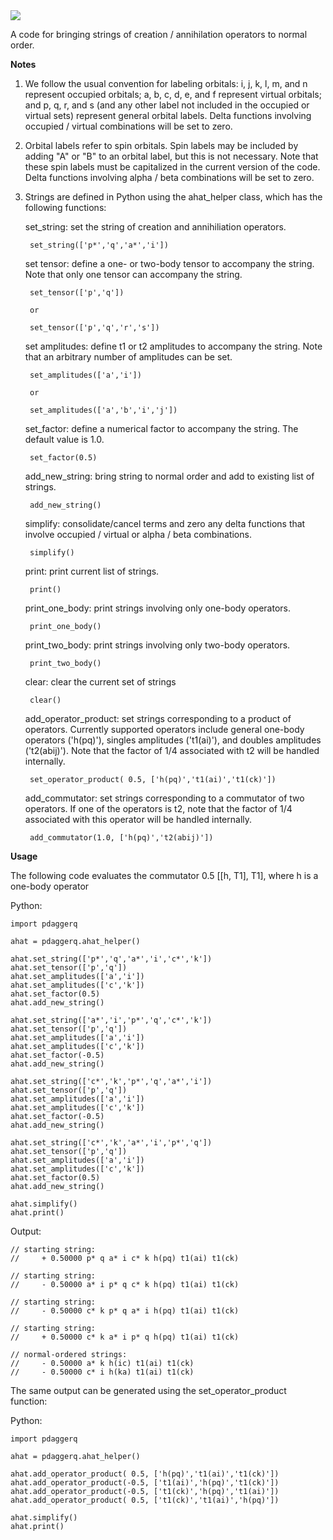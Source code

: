 <img src="https://render.githubusercontent.com/render/math?math=p^{\dagger}q">

A code for bringing strings of creation / annihilation operators to normal order.

**Notes**

1. We follow the usual convention for labeling orbitals: i, j, k, l, m, and n represent occupied orbitals; a, b, c, d, e, and f represent virtual orbitals; and p, q, r, and s (and any other label not included in the occupied or virtual sets) represent general orbital labels. Delta functions involving occupied / virtual combinations will be set to zero.

2. Orbital labels refer to spin orbitals. Spin labels may be included by adding "A" or "B" to an orbital label, but this is not necessary. Note that these spin labels must be capitalized in the current version of the code. Delta functions involving alpha / beta combinations will be set to zero.

3. Strings are defined in Python using the ahat_helper class, which has the following functions:

    set_string: set the string of creation and annihiliation operators.
    
        set_string(['p*','q','a*','i'])
        
    set tensor: define a one- or two-body tensor to accompany the string. Note that only one tensor can accompany the string.
    
        set_tensor(['p','q'])
        
        or
        
        set_tensor(['p','q','r','s'])
        
    set amplitudes: define t1 or t2 amplitudes to accompany the string. Note that an arbitrary number of amplitudes can be set.

        set_amplitudes(['a','i'])
        
        or 
        
        set_amplitudes(['a','b','i','j'])
        
    set_factor: define a numerical factor to accompany the string. The default value is 1.0.
    
        set_factor(0.5)

    add_new_string: bring string to normal order and add to existing list of strings.
    
        add_new_string()
        
    simplify: consolidate/cancel terms and zero any delta functions that involve occupied / virtual or alpha / beta combinations.
    
        simplify()
        
    print: print current list of strings.
        
        print()

    print_one_body: print strings involving only one-body operators.
    
        print_one_body()
        
    print_two_body: print strings involving only two-body operators.
    
        print_two_body()
        
    clear: clear the current set of strings
    
        clear()
        
    add_operator_product: set strings corresponding to a product of operators. Currently supported operators include general one-body operators ('h(pq)'), singles amplitudes ('t1(ai)'), and doubles amplitudes ('t2(abij)'). Note that the factor of 1/4 associated with t2 will be handled internally.
    
        set_operator_product( 0.5, ['h(pq)','t1(ai)','t1(ck)'])
        
    add_commutator: set strings corresponding to a commutator of two operators. If one of the operators is t2, note that the factor of 1/4 associated with this operator will be handled internally.
    
        add_commutator(1.0, ['h(pq)','t2(abij)'])
     
**Usage**

The following code evaluates the commutator 0.5 [[h, T1], T1], where h is a one-body operator

Python:

    import pdaggerq
    
    ahat = pdaggerq.ahat_helper()

    ahat.set_string(['p*','q','a*','i','c*','k'])
    ahat.set_tensor(['p','q'])
    ahat.set_amplitudes(['a','i'])
    ahat.set_amplitudes(['c','k'])
    ahat.set_factor(0.5)
    ahat.add_new_string()

    ahat.set_string(['a*','i','p*','q','c*','k'])
    ahat.set_tensor(['p','q'])
    ahat.set_amplitudes(['a','i'])
    ahat.set_amplitudes(['c','k'])
    ahat.set_factor(-0.5)
    ahat.add_new_string()

    ahat.set_string(['c*','k','p*','q','a*','i'])
    ahat.set_tensor(['p','q'])
    ahat.set_amplitudes(['a','i'])
    ahat.set_amplitudes(['c','k'])
    ahat.set_factor(-0.5)
    ahat.add_new_string()

    ahat.set_string(['c*','k','a*','i','p*','q'])
    ahat.set_tensor(['p','q'])
    ahat.set_amplitudes(['a','i'])
    ahat.set_amplitudes(['c','k'])
    ahat.set_factor(0.5)
    ahat.add_new_string()

    ahat.simplify()
    ahat.print()

Output:

    // starting string:
    //     + 0.50000 p* q a* i c* k h(pq) t1(ai) t1(ck)

    // starting string:
    //     - 0.50000 a* i p* q c* k h(pq) t1(ai) t1(ck)

    // starting string:
    //     - 0.50000 c* k p* q a* i h(pq) t1(ai) t1(ck)

    // starting string:
    //     + 0.50000 c* k a* i p* q h(pq) t1(ai) t1(ck)

    // normal-ordered strings:
    //     - 0.50000 a* k h(ic) t1(ai) t1(ck)
    //     - 0.50000 c* i h(ka) t1(ai) t1(ck)

The same output can be generated using the set_operator_product function:

Python:

    import pdaggerq
    
    ahat = pdaggerq.ahat_helper()

    ahat.add_operator_product( 0.5, ['h(pq)','t1(ai)','t1(ck)'])
    ahat.add_operator_product(-0.5, ['t1(ai)','h(pq)','t1(ck)'])
    ahat.add_operator_product(-0.5, ['t1(ck)','h(pq)','t1(ai)'])
    ahat.add_operator_product( 0.5, ['t1(ck)','t1(ai)','h(pq)'])

    ahat.simplify()
    ahat.print()
